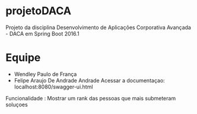 # projetoDACA
Projeto da disciplina Desenvolvimento de Aplicações Corporativa Avançada - DACA em Spring Boot 2016.1

# Equipe
- Wendley Paulo de França
- Felipe Araujo De Andrade Andrade
Acessar a documentaçao: localhost:8080/swagger-ui.html

Funcionalidade : Mostrar um rank das pessoas que mais submeteram soluçoes

